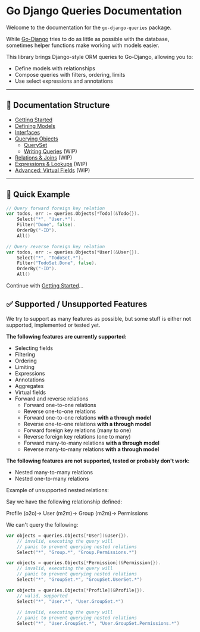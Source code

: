 # Go Django Queries Documentation

Welcome to the documentation for the `go-django-queries` package.

While [Go-Django](https://github.com/Nigel2392/go-django) tries to do as little as possible with the database, sometimes helper functions make working with models easier.

This library brings Django-style ORM queries to Go-Django, allowing you to:

* Define models with relationships
* Compose queries with filters, ordering, limits
* Use select expressions and annotations

---

## 📁 Documentation Structure

* [Getting Started](./docs/getting_started.md)
* [Defining Models](./docs/models.md)
* [Interfaces](./docs/interfaces.md)
* [Querying Objects](./docs/querying.md)
  * [QuerySet](./docs/queryset/queryset.md)
  * [Writing Queries](./docs/queryset/writing_queries.md) (WIP)
* [Relations & Joins](./docs/relations/relations.md) (WIP)
* [Expressions & Lookups](./docs/expressions.md) (WIP)
* [Advanced: Virtual Fields](./docs/virtual_fields.md) (WIP)

---

## 🔧 Quick Example

```go
// Query forward foreign key relation
var todos, err := queries.Objects[*Todo](&Todo{}).
    Select("*", "User.*").
    Filter("Done", false).
    OrderBy("-ID").
    All()

// Query reverse foreign key relation
var todos, err := queries.Objects[*User](&User{}).
    Select("*", "TodoSet.*").
    Filter("TodoSet.Done", false).
    OrderBy("-ID").
    All()
```

Continue with [Getting Started](./docs/getting_started.md)…

## ✅ Supported / Unsupported Features

We try to support as many features as possible, but some stuff is either not supported, implemented or tested yet.

**The following features are currently supported:**

* Selecting fields
* Filtering
* Ordering
* Limiting
* Expressions
* Annotations
* Aggregates
* Virtual fields
* Forward and reverse relations
  * Forward one-to-one relations
  * Reverse one-to-one relations
  * Forward one-to-one relations **with a through model**
  * Reverse one-to-one relations **with a through model**
  * Forward foreign key relations (many to one)
  * Reverse foreign key relations (one to many)
  * Forward many-to-many relations **with a through model**
  * Reverse many-to-many relations **with a through model**

**The following features are not supported, tested or probably don't work:**

* Nested many-to-many relations
* Nested one-to-many relations

Example of unsupported nested relations:

Say we have the following relationship defined:

Profile (o2o)-> User (m2m)-> Group (m2m)-> Permissions

We can't query the following:

```go
var objects = queries.Objects[*User](&User{}).
    // invalid, executing the query will
    // panic to prevent querying nested relations
    Select("*", "Group.*", "Group.Permissions.*")

var objects = queries.Objects[*Permission](&Permission{}).
    // invalid, executing the query will
    // panic to prevent querying nested relations
    Select("*", "GroupSet.*", "GroupSet.UserSet.*")

var objects = queries.Objects[*Profile](&Profile{}).
    // valid, supported
    Select("*", "User.*", "User.GroupSet.*")
    
    // invalid, executing the query will
    // panic to prevent querying nested relations
    Select("*", "User.GroupSet.*", "User.GroupSet.Permissions.*")
```
